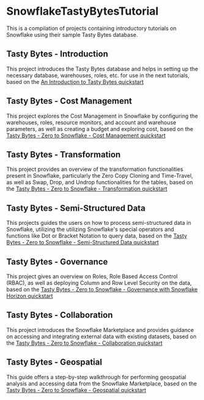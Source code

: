 # SnowflakeTastyBytesTutorial
This is a compilation of projects containing introductory tutorials on Snowflake using their sample Tasty Bytes database.

## Tasty Bytes - Introduction
This project introduces the Tasty Bytes database and helps in setting up the necessary database, warehouses, roles, etc. for use in the next tutorials, based on the [An Introduction to Tasty Bytes quickstart](https://quickstarts.snowflake.com/guide/tasty_bytes_introduction)

## Tasty Bytes - Cost Management
This project explores the Cost Management in Snowflake by configuring the warehouses, roles, resource monitors, and account and warehouse parameters, as well as creating a budget and exploring cost, based on the [Tasty Bytes - Zero to Snowflake - Cost Management quickstart](https://quickstarts.snowflake.com/guide/tasty_bytes_zero_to_snowflake_cost_management)

## Tasty Bytes - Transformation
This project provides an overview of the transformation functionalities present in Snowflake, particularly the Zero Copy Cloning and Time-Travel, as well as Swap, Drop, and Undrop functionalities for the tables, based on the [Tasty Bytes - Zero to Snowflake - Transformation quickstart](https://quickstarts.snowflake.com/guide/tasty_bytes_zero_to_snowflake_transformation)

## Tasty Bytes - Semi-Structured Data
This projects guides the users on how to process semi-structured data in Snowflake, utilizing the utilizing Snowflake's special operators and functions like Dot or Bracket Notation to query data, based on the [Tasty Bytes - Zero to Snowflake - Semi-Structured Data quickstart](https://quickstarts.snowflake.com/guide/tasty_bytes_zero_to_snowflake_semi_structured_data)

## Tasty Bytes - Governance
This project gives an overview on Roles, Role Based Access Control (RBAC), as well as deploying Column and Row Level Security on the data, based on the [Tasty Bytes - Zero to Snowflake - Governance with Snowflake Horizon quickstart](https://quickstarts.snowflake.com/guide/tasty_bytes_zero_to_snowflake_governance_with_horizon)

## Tasty Bytes - Collaboration
This project introduces the Snowflake Marketplace and provides guidance on accessing and integrating external data with existing datasets, based on the [Tasty Bytes - Zero to Snowflake - Collaboration quickstart](https://quickstarts.snowflake.com/guide/tasty_bytes_zero_to_snowflake_collaboration)

## Tasty Bytes - Geospatial
This guide offers a step-by-step walkthrough for performing geospatial analysis and accessing data from the Snowflake Marketplace, based on the [Tasty Bytes - Zero to Snowflake - Geospatial quickstart](https://quickstarts.snowflake.com/guide/tasty_bytes_zero_to_snowflake_geospatial)
